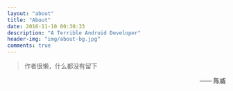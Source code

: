 ```yaml
---
layout: "about"
title: "About"
date: 2016-11-10 00:30:33
description: "A Terrible Android Developer"
header-img: "img/about-bg.jpg"
comments: true
---
```



>作者很懒，什么都没有留下

<p style="text-align:right;">
    —— 陈威
</p>